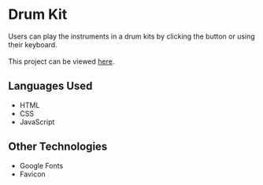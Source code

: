 # Drum Kit

Users can play the instruments in a drum kits by clicking the button or using their keyboard. 
<br>
<br>
This project can be viewed [here](https://noelledons.github.io/login-authentication/).

## Languages Used
- HTML
- CSS
- JavaScript

## Other Technologies
- Google Fonts
- Favicon

